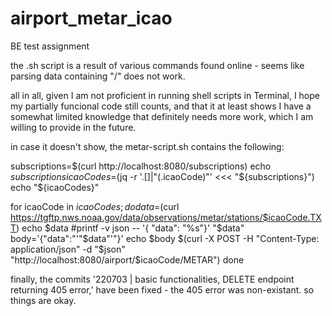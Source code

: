 # airport_metar_icao
BE test assignment


the .sh script is a result of various commands found online - seems like parsing data containing "/" does not work.

all in all, given I am not proficient in running shell scripts in Terminal, I hope my partially funcional code still counts, 
and that it at least shows I have a somewhat limited knowledge that definitely needs more work, which I am willing to provide
in the future.

in case it doesn't show, the metar-script.sh contains the following:

subscriptions=$(curl http://localhost:8080/subscriptions) 
echo $subscriptions
icaoCodes=$(jq -r '.[]|"\(.icaoCode)"' <<< "${subscriptions}") 
echo "${icaoCodes}"

for icaoCode in $icaoCodes; do
    data=$(curl https://tgftp.nws.noaa.gov/data/observations/metar/stations/$icaoCode.TXT)
    echo $data
    #printf -v json -- '{ "data": "%s"}' "$data"
    body='{"data":"'"$data"'"}'
    echo $body
    $(curl -X POST -H "Content-Type: application/json" -d "$json" "http://localhost:8080/airport/$icaoCode/METAR")
done


finally, the commits '220703 | basic functionalities, DELETE endpoint returning 405 error,' have been fixed - the 405 error was non-existant. so things are okay.
